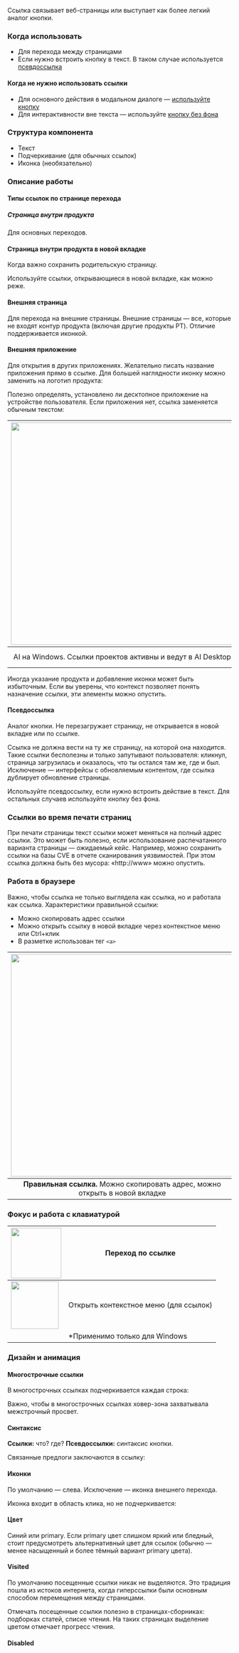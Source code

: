 Ссылка связывает веб-страницы или выступает как более легкий аналог кнопки.

### Когда использовать
- Для перехода между страницами
- Если нужно встроить кнопку в текст. В таком случае используется <a href="/button/overview">псевдоссылка</a>
#### Когда не нужно использовать ссылки
- Для основного действия в модальном диалоге — <a href="/button/overview">используйте кнопку</a>
- Для интерактивности вне текста — используйте <a href="/button/overview">кнопку без фона</a>

### Структура компонента
- Текст
- Подчеркивание (для обычных ссылок)
- Иконка (необязательно)

### Описание работы
#### Типы ссылок по странице перехода
##### Страница внутри продукта
Для основных переходов.

<!-- example(link-general) -->

#### Страница внутри продукта в новой вкладке
Когда важно сохранить родительскую страницу.

Используйте ссылки, открывающиеся в новой вкладке, как можно реже.

<!-- example(link-target-blank) -->

#### Внешняя страница
Для перехода на внешние страницы. Внешние страницы — все, которые не входят контур продукта (включая другие продукты PT). Отличие поддерживается иконкой.

<!-- example(link-external) -->

#### Внешняя приложение
Для открытия в других приложениях. Желательно писать название приложения прямо в ссылке. Для большей наглядности иконку можно заменить на логотип продукта:

<!-- example(link-application) -->

Полезно определять, установлено ли десктопное приложение на устройстве пользователя. Если приложения нет, ссылка заменяется обычным текстом:

| <img src="./assets/images/link/desktop-link-active.jpg" width="500"> | <img src="./assets/images/link/desktop-link-disabled.jpg" width="500"> |
| :-----: | :-: |
| AI на Windows. Ссылки проектов активны и ведут в AI Desktop | AI на macOS. Ссылки проектов отображаются как обычный текст. |

Иногда указание продукта и добавление иконки может быть избыточным. Если вы уверены, что контекст позволяет понять назначение ссылки, эти элементы можно опустить.

#### Псевдоссылка
Аналог кнопки. Не перезагружает страницу, не открывается в новой вкладке или по ссылке.

<!-- example(link-pseudo) -->

Ссылка не должна вести на ту же страницу, на которой она находится. Такие ссылки бесполезны и только запутывают пользователя: кликнул, страница загрузилась и оказалось, что ты остался там же, где и был. Исключение — интерфейсы с обновляемым контентом, где ссылка дублирует обновление страницы.

Используйте псевдоссылку, если нужно встроить действие в текст. Для остальных случаев используйте кнопку без фона.

### Ссылки во время печати страниц

При печати страницы текст ссылки может меняться на полный адрес ссылки. Это может быть полезно, если использование распечатанного варианта страницы — ожидаемый кейс. Например, можно сохранить ссылки на базы CVE в отчете сканирования уязвимостей. При этом ссылка должна быть без мусора: «http://www» можно опустить.

<!-- example(link-print) -->

### Работа в браузере

Важно, чтобы ссылка не только выглядела как ссылка, но и работала как ссылка. Характеристики правильной ссылки:

- Можно скопировать адрес ссылки
- Можно открыть ссылку в новой вкладке через контекстное меню или Ctrl+клик
- В разметке использован тег `<a>`

| <img src="./assets/images/link/proper-link.jpg" width="500"> | <img src="./assets/images/link/improper-link.jpg" width="500"> |
| :-----: | :-: |
| **Правильная ссылка.** Можно скопировать адрес, можно открыть в новой вкладке | **Неправильная ссылка.** Браузер не определил элемент как ссылку |

### Фокус и работа с клавиатурой

| <img src="./assets/images/link/space-or-return.jpg" width="113"> | Переход по ссылке |
| ----- | ----- |
| <img src="./assets/images/link/shift+f10.jpg" width="107"> | Открыть контекстное меню (для ссылок) |
|  | *Применимо только для Windows |

### Дизайн и анимация

#### Многострочные ссылки
В многострочных ссылках подчеркивается каждая строка:

<!-- example(link-multi-line) -->

Важно, чтобы в многострочных ссылках ховер-зона захватывала межстрочный просвет.

#### Синтаксис

**Ссылки:** что? где?
**Псевдоссылки:** синтаксис кнопки.

Связанные предлоги заключаются в ссылку:

<!-- example(link-prepositions) -->

#### Иконки

По умолчанию — слева. Исключение — иконка внешнего перехода.

Иконка входит в область клика, но не подчеркивается:

<!-- example(link-icons) -->

#### Цвет

Синий или primary. Если primary цвет слишком яркий или бледный, стоит предусмотреть альтернативный цвет для ссылок (обычно — менее насыщенный и более тёмный вариант primary цвета).

<!-- example(link-color) -->

#### Visited

По умолчанию посещенные ссылки никак не выделяются. Это традиция пошла из истоков интернета, когда гиперссылки были основным способом перемещения между страницами.

Отмечать посещенные ссылки полезно в страницах-сборниках: подборках статей, списке чтения. На таких страницах выделение цветом отмечает прогресс чтения.

<!-- example(link-visited) -->

#### Disabled

<!-- example(link-disabled) -->


